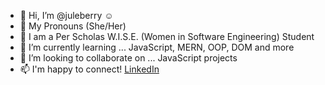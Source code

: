 - 👋 Hi, I’m @juleberry :relaxed:
- :bust_in_silhouette: My Pronouns (She/Her)
- :green_book: I am a Per Scholas W.I.S.E. (Women in Software Engineering) Student
- 🌱 I’m currently learning ... JavaScript, MERN, OOP, DOM and more
- 💞️ I’m looking to collaborate on ... JavaScript projects
- 📫 I'm happy to connect! [LinkedIn](https://www.linkedin.com/in/juleberry)
